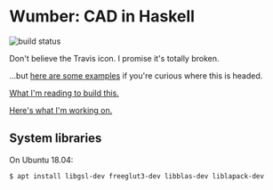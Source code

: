 # Wumber: CAD in Haskell
![build status](https://travis-ci.org/spencertipping/wumber.svg?branch=master)

Don't believe the Travis icon. I promise it's totally broken.

...but [here are some examples](Examples/) if you're curious where this is
headed.

[What I'm reading to build this.](reading.md)

[Here's what I'm working on.](frontier.md)


## System libraries
On Ubuntu 18.04:

```sh
$ apt install libgsl-dev freeglut3-dev libblas-dev liblapack-dev
```
